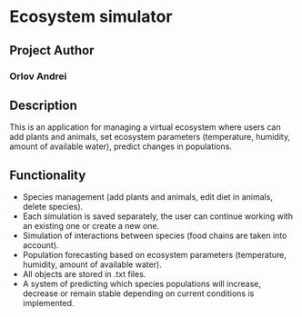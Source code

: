 # Ecosystem simulator

## Project Author
### Orlov Andrei

## Description
This is an application for managing a virtual ecosystem where users can add plants and animals, set ecosystem parameters (temperature, humidity, amount of available water), predict changes in populations.

## Functionality

- Species management (add plants and animals, edit diet in animals, delete species).
- Each simulation is saved separately, the user can continue working with an existing one or create a new one.
- Simulation of interactions between species (food chains are taken into account).
- Population forecasting based on ecosystem parameters (temperature, humidity, amount of available water).
- All objects are stored in .txt files.
- A system of predicting which species populations will increase, decrease or remain stable depending on current conditions is implemented.
